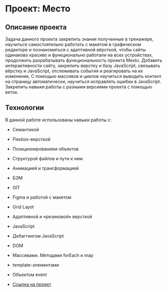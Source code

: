 # Проект: Место

## Описание проекта

Задача данного проекта закрепить знания полученные в тренажере, научиться самостоятельно работать с макетом в графическом редакторе и познакомиться с адаптивной вёрсткой, чтобы сайты одинаково красиво и функционально работали на всех устройствах, продолжить разрабатывать функциональность проекта Mesto. Добавить интерактивности сайту, закрепить верстку и базу JavaScript, связывать вёрстку и JavaScript, отслеживать события и реагировать на их изменения, С помощью массивов и циклов научиться выводить контент на страницу автоматически, научиться исправлять ошибки в JavaScript. Закрепить навыки работы с разными версиями проекта с помощью веток.

## Технологии

В данной работе использованы навыки работы с:
* Семантикой
* Flexbox-версткой
* Позиционированием объектов
* Структурой файлов и пути к ним
* Анимацией и трансформацией
* БЭМ
* GIT
* Figma и работой с макетом
* Grid Layot
* Адаптивной и «резиновой» версткой
* JavaScript
* Дебаггингом JavaScript
* DOM
* Массивами. Методами forEach и map
* template-элементами
* Объектом event





* [Ссылка на проект](https://anporshnev.github.io/mesto/index.html)
